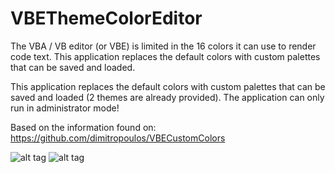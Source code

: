 # VBEThemeColorEditor
The VBA / VB editor (or VBE) is limited in the 16 colors it can use to render code text. This application replaces the default colors with custom palettes that can be saved and loaded.

This application replaces the default colors with custom palettes that can be saved and loaded (2 themes are already provided).
The application can only run in administrator mode!

Based on the information found on: https://github.com/dimitropoulos/VBECustomColors

![alt tag](https://github.com/gallaux/VBEThemeColorEditor/blob/master/ThemeEditor.png?raw=true)
![alt tag](https://github.com/gallaux/VBEThemeColorEditor/blob/master/ExampleColors.png?raw=true)
